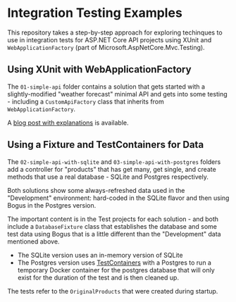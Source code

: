 # Integration Testing Examples

This repository takes a step-by-step approach for
exploring techinques to use in integration tests for
ASP.NET Core API projects using XUnit
and `WebApplicationFactory` (part of
Microsoft.AspNetCore.Mvc.Testing).

## Using XUnit with WebApplicationFactory

The `01-simple-api` folder contains a solution that gets started
with a slightly-modified "weather forecast" minimal API and gets into
some testing - including a `CustomApiFactory` class that inherits
from `WebApplicationFactory`.

A [blog post with explanations](https://knowyourtoolset.com/2024/01/integration-testing/) is available.

## Using a Fixture and TestContainers for Data

The `02-simple-api-with-sqlite` and
`03-simple-api-with-postgres` folders add a controller
for "products" that has get many, get single, and create
methods that use a real database - SQLite and Postgres
respectively.

Both solutions show some always-refreshed data used
in the "Development" environment: hard-coded in the
SQLite flavor and then using Bogus in the Postgres version.

The important content is in the Test projects for each
solution - and both include a  `DatabaseFixture` class
that establishes the database and some test data using
Bogus that is a little different than the "Development"
data mentioned above.

- The SQLite version uses an in-memory version of SQLite
- The Postgres version uses [TestContainers](https://testcontainers.com/)
with a Postgres to run a temporary Docker container
for the postgres database that will only exist for
the duration of the test and is then cleaned up.

The tests refer to the `OriginalProducts` that were
created during startup.
